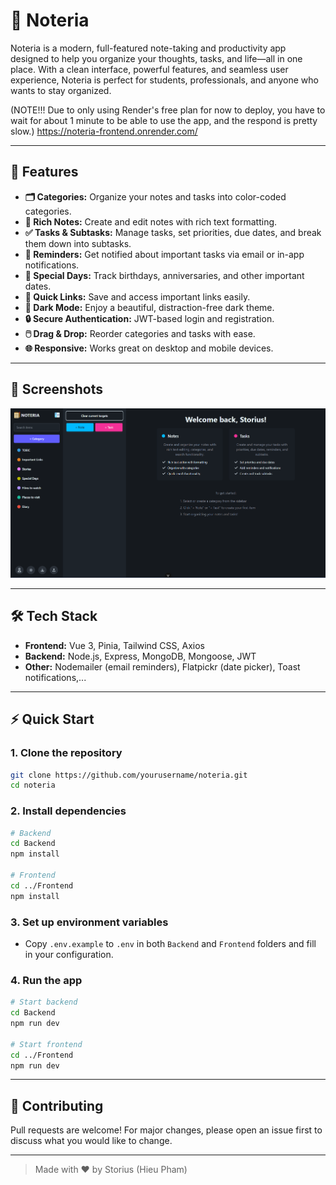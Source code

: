 # 📝 Noteria

Noteria is a modern, full-featured note-taking and productivity app designed to help you organize your thoughts, tasks, and life—all in one place. With a clean interface, powerful features, and seamless user experience, Noteria is perfect for students, professionals, and anyone who wants to stay organized.

(NOTE!!! Due to only using Render's free plan for now to deploy, you have to wait for about 1 minute to be able to use the app, and the respond is pretty slow.)
https://noteria-frontend.onrender.com/

---

## 🚀 Features

-   **🗂️ Categories:** Organize your notes and tasks into color-coded categories.
-   **📝 Rich Notes:** Create and edit notes with rich text formatting.
-   **✅ Tasks & Subtasks:** Manage tasks, set priorities, due dates, and break them down into subtasks.
-   **🔔 Reminders:** Get notified about important tasks via email or in-app notifications.
-   **📅 Special Days:** Track birthdays, anniversaries, and other important dates.
-   **🔗 Quick Links:** Save and access important links easily.
-   **🌙 Dark Mode:** Enjoy a beautiful, distraction-free dark theme.
-   **🔒 Secure Authentication:** JWT-based login and registration.
-   **🖱️ Drag & Drop:** Reorder categories and tasks with ease.
-   **🌐 Responsive:** Works great on desktop and mobile devices.

---

## 📸 Screenshots

![Dashboard](./screenshots/dashboard.png)

---

## 🛠️ Tech Stack

-   **Frontend:** Vue 3, Pinia, Tailwind CSS, Axios
-   **Backend:** Node.js, Express, MongoDB, Mongoose, JWT
-   **Other:** Nodemailer (email reminders), Flatpickr (date picker), Toast notifications,...

---

## ⚡ Quick Start

### 1. Clone the repository

```bash
git clone https://github.com/yourusername/noteria.git
cd noteria
```

### 2. Install dependencies

```bash
# Backend
cd Backend
npm install

# Frontend
cd ../Frontend
npm install
```

### 3. Set up environment variables

-   Copy `.env.example` to `.env` in both `Backend` and `Frontend` folders and fill in your configuration.

### 4. Run the app

```bash
# Start backend
cd Backend
npm run dev

# Start frontend
cd ../Frontend
npm run dev
```

---

## 🤝 Contributing

Pull requests are welcome! For major changes, please open an issue first to discuss what you would like to change.

---

> Made with ❤️ by Storius (Hieu Pham)
